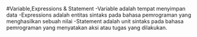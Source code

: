 #Variable,Expressions & Statement
-Variable adalah tempat menyimpan data
-Expressions adalah entitas sintaks pada bahasa pemrograman yang menghasilkan sebuah nilai
-Statement adalah unit sintaks pada bahasa pemrograman yang menyatakan aksi atau tugas yang dilakukan.

